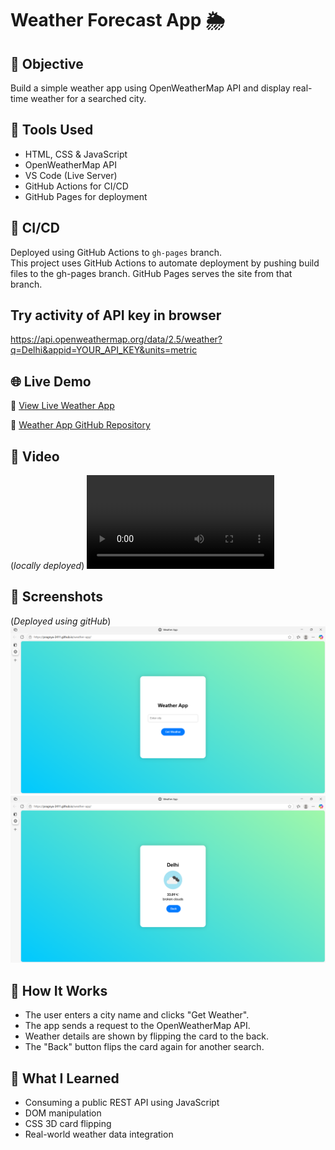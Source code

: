 # Weather Forecast App 🌦️

## 🎯 Objective
Build a simple weather app using OpenWeatherMap API and display real-time weather for a searched city.

## 🔧 Tools Used
- HTML, CSS & JavaScript
- OpenWeatherMap API
- VS Code (Live Server)
- GitHub Actions for CI/CD
- GitHub Pages for deployment

## 🚀 CI/CD
Deployed using GitHub Actions to `gh-pages` branch.  
This project uses GitHub Actions to automate deployment by pushing build files to the gh-pages branch. GitHub Pages serves the site from that branch.

## Try activity of API key in browser
https://api.openweathermap.org/data/2.5/weather?q=Delhi&appid=YOUR_API_KEY&units=metric  

## 🌐 Live Demo
🔗 [View Live Weather App](https://pragnya-2411.github.io/weather-app/)

🔗 [Weather App GitHub Repository](https://github.com/Pragnya-2411/weather-app)

## 📸 Video
(*locally deployed*)
![Preview](../video/preview.mp4)

## 📸 Screenshots
(*Deployed using gitHub*)
![Preview](../images/project-6_front.png)
![Preview](../images/project-6_back.png)

## 🔄 How It Works
- The user enters a city name and clicks "Get Weather".
- The app sends a request to the OpenWeatherMap API.
- Weather details are shown by flipping the card to the back.
- The "Back" button flips the card again for another search.

## 🧠 What I Learned
- Consuming a public REST API using JavaScript
- DOM manipulation
- CSS 3D card flipping
- Real-world weather data integration
